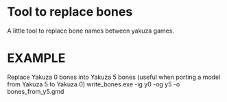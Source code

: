 # Tool to replace bones
A little tool to replace bone names between yakuza games.

# EXAMPLE

Replace Yakuza 0 bones into Yakuza 5 bones (useful when porting a model
from Yakuza 5 to Yakuza 0)
    write_bones.exe -ig y0 -og y5 -o bones_from_y5.gmd
